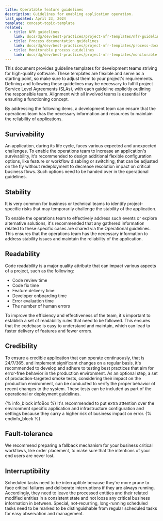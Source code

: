 ```yaml
---
title: Operatable feature guidelines
description: Guidelines for enabling application operation.
last_updated: April 23, 2024
template: concept-topic-template
related:
  - title: NFR guidelines
    link: docs/dg/dev/best-practices/project-nfr-templates/nfr-guidelines.html
  - title: Process documentation guidelines
    link: docs/dg/dev/best-practices/project-nfr-templates/process-documentation-guidelines.html
  - title: Monitorable process guidelines
    link: docs/dg/dev/best-practices/project-nfr-templates/monitorable-process-guidelines.html
---
```



This document provides guideline templates for development teams striving for high-quality software. These templates are flexible and serve as a starting point, so make sure to adjust them to your project's requirements. Defining and following these guidelines may be necessary to fulfill project Service Level Agreements (SLAs), with each guideline explicitly outlining the responsible team. Alignment with all involved teams is essential for ensuring a functioning concept.

By addressing the following items, a development team can ensure that the operations team has the necessary information and resources to maintain the reliability of applications.

## Survivability
An application, during its life cycle, faces various expected and unexpected challenges. To enable the operations team to increase an application's survivability, it's recommended to design additional flexible configuration options, like feature or workflow disabling or switching, that can be adjusted on the fly without redeployment to decrease resolution impact on critical business flows. Such options need to be handed over in the operational guidelines.

## Stability
It is very common for business or technical teams to identify project-specific risks that may temporarily challenge the stability of the application.

To enable the operations team to effectively address such events or explore alternative solutions, it's recommended that any gathered information related to these specific cases are shared via the Operational guidelines. This ensures that the operations team has the necessary information to address stability issues and maintain the reliability of the application.

## Readability
Code readability is a major quality attribute that can impact various aspects of a project, such as the following:
* Code review time
* Code fix time
* Feature delivery time
* Developer onboarding time
* Error evaluation time
* The number of human errors

To improve the efficiency and effectiveness of the team, it's important to establish a set of readability rules that need to be followed. This ensures that the codebase is easy to understand and maintain, which can lead to faster delivery of features and fewer errors.

## Credibility
To ensure a credible application that can operate continuously, that is 24/7/365, and implement significant changes on a regular basis, it's recommended to develop and adhere to testing best practices that aim for error-free behavior in the production environment. As an optional step, a set of production-targeted smoke tests, considering their impact on the production environment, can be conducted to verify the proper behavior of recent changes to the system. These tests can be included as part of the operational or deployment guidelines.

{% info_block infoBox %}
It's recommended to put extra attention over the environment specific application and infrastructure configuration and settings because they carry a higher risk of business impact on error.
{% endinfo_block %}


## Fault-tolerance
We recommend preparing a fallback mechanism for your business critical workflows, like order placement, to make sure that the intentions of your end users are never lost.

## Interruptibility
Scheduled tasks need to be interruptible because they're more prune to face critical failures and deliberate interruptions if they are always running. Accordingly, they need to leave the processed entities and their related modified entities in a consistent state and not loose any critical business information in between. Special, not-recurring, long-running scheduled tasks need to be marked to be distinguishable from regular scheduled tasks for easy observation and management.
